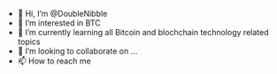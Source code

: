 - 👋 Hi, I’m @DoubleNibble
- 👀 I’m interested in BTC
- 🌱 I’m currently learning all Bitcoin and blochchain technology related topics
- 💞️ I’m looking to collaborate on ...
- 📫 How to reach me 

<!---
DoubleNibble/DoubleNibble is a ✨ special ✨ repository because its `README.md` (this file) appears on your GitHub profile.
You can click the Preview link to take a look at your changes.
--->
